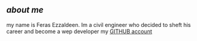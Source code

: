 ## ***about me***

my name is Feras Ezzaldeen. Im a civil engineer who decided to sheft his career and become a wep developer 
my [GITHUB account](https://github.com/ferasezzaldeen)